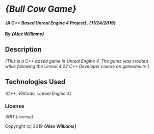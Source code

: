 # _{Bull Cow Game}_

#### _{A C++ Based Unreal Engine 4 Project}, {11/24/2019}_

#### By _**{Alex Williams}**_

## Description

_{This is a C++ based game in Unreal Engine 4. The game was created while following the Unreal 4.22 C++ Developer course on gamedev.tv }_

## Technologies Used

_{C++, VSCode, Unreal Engine 4}_

### License

_{MIT License}_

Copyright (c) 2019 **_{Alex Williams}_**
